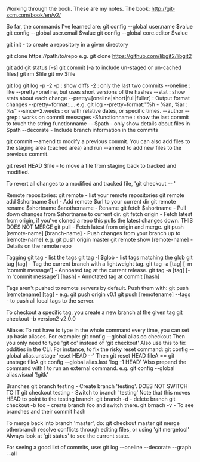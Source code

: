 
Working through the book. These are my notes.
The book: http://git-scm.com/book/en/v2/

So far, the commands I've learned are:
git config --global user.name $value
git config --global user.email $value
git config --global core.editor $value

git init - to create a repository in a given directory

git clone https://path/to/repo
e.g.  git clone https://github.com/libgit2/libgit2

git add
git status [-s]
git commit [-a to include un-staged or un-cached files]
git rm $file
git mv $file

git log
git log -p -2
    -p : show diffs
    -2 : only the last two commits
    --oneline : like --pretty=oneline, but uses short versions of the hashes
    --stat : show stats about each change
    --pretty=[oneline|short|full|fuller] : Output format changes
    --pretty=format:....
	e.g. git log --pretty=format:"%h - %an, %ar : %s"
    --since=2.weeks : or with relative dates, or specific times.
    --author
    --grep : works on commit messages
    -Sfunctionname : show the last commit to touch the string functionname
    -- $path - only show details about files in $path
  --decorate - Include branch information in the commits

git commit --amend to modify a previous commit. You can also add files to the
staging area (cached area) and run --amend to add new files to the previous
commit.

git reset HEAD $file - to move a file from staging back to tracked and modified.

To revert all changes to a modified and tracked file, 'git checkout -- <file>'

Remote repositories:
    git remote - list your remote repositories
    git remote add $shortname $url - Add remote $url to your current dir
    git remote rename $shortname $anothername - Rename
    git fetch $shortname - Pull down changes from $shortname to current dir.
    git fetch origin - Fetch latest from origin, if you've cloned a repo this
	pulls the latest changes down. THIS DOES NOT MERGE
    git pull - Fetch latest from origin and merge.
    git push [remote-name] [branch-name] - Push changes from your branch up to
	[remote-name]
      e.g. git push origin master
    git remote show [remote-name] - Details on the remote repo

Tagging
  git tag - list the tags
  git tag -l $glob - list tags matching the glob
  git tag [tag] - Tag the current branch with a lightweight tag.
  git tag -a [tag] [-m 'commit message'] - Annoated tag at the current release.
  git tag -a [tag] [-m 'commit message'] [hash] - Annotated tag at commit
    [hash]

  Tags aren't pushed to remote servers by default. Push them with:
  git push [remotename] [tag] - e.g. git push origin v0.1
  git push [remotename] --tags - to push all local tags to the server.

  To checkout a specific tag, you create a new branch at the given tag
    git checkout -b version2 v2.0.0

Aliases
  To not have to type in the whole command every time, you can set up basic
aliases. For example:
  git config --global alias.co checkout
    Then you only need to type 'git co' instead of 'git checkout'
  Also use this to fix oddities in the CLI. For instance, to fix the risky
reset command:
  git config --global alias.unstage 'reset HEAD --'
    Then
  git reset HEAD fileA == git unstage fileA
  git config --global alias.last 'log -1 HEAD'
  'Also prepend the command with ! to run an external command. e.g.
    git config --global alias.visual '!gitk'

Branches
  git branch testing - Create branch 'testing'. DOES NOT SWITCH TO IT
  git checkout testing - Switch to branch 'testing'
    Note that this moves HEAD to point to the testing branch.
  git branch -d - delete branch
  git checkout -b foo - create branch foo and switch there.
  git brnach -v - To see branches and their commit hash

  To merge back into branch 'master', do:
    git checkout master
    git merge otherbranch
  resolve conflicts through editing files, or using 'git mergetool'
  Always look at 'git status' to see the current state.

For seeing a good list of commits, use:
  git log --oneline --decorate --graph --all
